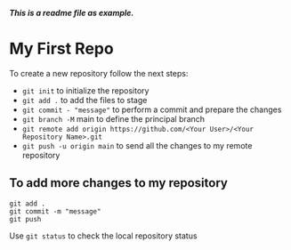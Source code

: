 ***This is a readme file as example.***

# My First Repo

To create a new repository follow the next steps:

- `git init` to initialize the repository
- `git add .` to add the files to stage 
- `git commit - "message"` to perform a commit and prepare the changes 
- `git branch -M` main to define the principal branch
- `git remote add origin https://github.com/<Your User>/<Your Repository Name>.git`
- `git push -u origin main` to send all the changes to my remote repository

## To add more changes to my repository

```
git add .
git commit -m "message"
git push
```

Use  `git status` to check the local repository status